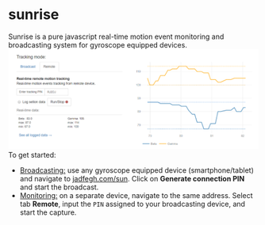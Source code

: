 # sunrise
Sunrise is a pure javascript real-time motion event monitoring and broadcasting system for gyroscope equipped devices. 
![alt text](screenshot.png)
To get started:
* <u>Broadcasting:</u> use any gyroscope equipped device (smartphone/tablet) and navigate to [jadfegh.com/sun](http://jadfegh.com/sun/). Click on __Generate connection PIN__ and start the broadcast.
* <u>Monitoring:</u> on a separate device, navigate to the same address. Select tab __Remote__, input the `PIN` assigned to your broadcasting device, and start the capture.